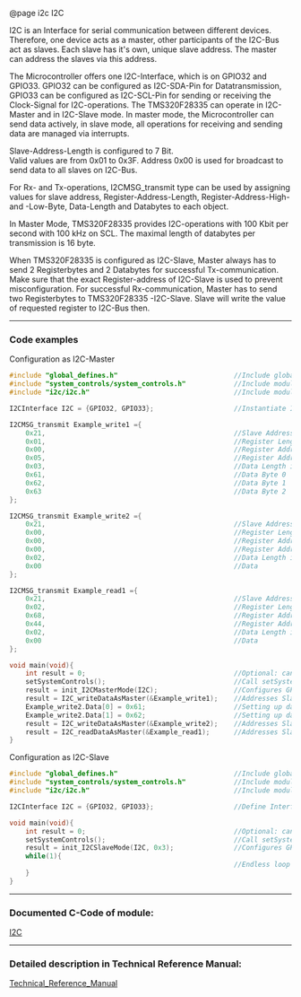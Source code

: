 @page i2c I2C

I2C is an Interface for serial communication between different devices. Therefore, one device acts as a master, other participants of the I2C-Bus act as slaves. Each slave has it's own, unique slave address. The master can address the slaves via this address.   

The Microcontroller offers one I2C-Interface, which is on GPIO32 and GPIO33. GPIO32 can be configured as I2C-SDA-Pin for Datatransmission, GPIO33 can be configured as I2C-SCL-Pin for sending or receiving the Clock-Signal for I2C-operations. The TMS320F28335 can operate in I2C-Master and in I2C-Slave mode. In master mode, the Microcontroller can send data actively, in slave mode, all operations for receiving and sending data are managed via interrupts.

Slave-Address-Length is configured to 7 Bit.  
Valid values are from 0x01 to 0x3F. Address 0x00 is used for broadcast to send data to all slaves on I2C-Bus. 

For Rx- and Tx-operations, I2CMSG_transmit type can be used by assigning values for slave address, Register-Address-Length, Register-Address-High- and -Low-Byte, Data-Length and Databytes to each object.  

In Master Mode, TMS320F28335 provides I2C-operations with 100 Kbit per second with 100 kHz on SCL. The maximal length of databytes per transmission is 16 byte.

When TMS320F28335 is configured as I2C-Slave, Master always has to send 2 Registerbytes and 2 Databytes for successful Tx-communication. Make sure that the exact Register-address of I2C-Slave is used to prevent misconfiguration. For successful Rx-communication, Master has to send two Registerbytes to TMS320F28335 -I2C-Slave. Slave will write the value of requested register to I2C-Bus then.

---



### Code examples

Configuration as I2C-Master

```c
#include "global_defines.h"								//Include global_defines.h
#include "system_controls/system_controls.h"			//Include module of system controls
#include "i2c/i2c.h"									//Include module of I2C

I2CInterface I2C = {GPIO32, GPIO33};					//Instantiate I2CInterface and assign GPIO32 and GPIO33 to I2C

I2CMSG_transmit Example_write1 ={
	0x21,												//Slave Address
	0x01,												//Register Length in Byte
	0x00,												//Register Address High
	0x05,												//Register Address Low
	0x03,												//Data Length in Byte
	0x61,												//Data Byte 0
    0x62,												//Data Byte 1
    0x63												//Data Byte 2
};

I2CMSG_transmit Example_write2 ={
	0x21,												//Slave Address
	0x00,												//Register Length in Byte
	0x00,												//Register Address High
	0x00,												//Register Address Low
	0x02,												//Data Length in Byte
	0x00												//Data
};

I2CMSG_transmit Example_read1 ={
	0x21,												//Slave Address
	0x02,												//Register Length in Byte
	0x68,												//Register Address High
	0x44,												//Register Address Low
	0x02,												//Data Length in Byte
	0x00												//Data
};

void main(void){
    int result = 0;                             		//Optional: can be used to check return values of functions
    setSystemControls();								//Call setSystemControls() function
    result = init_I2CMasterMode(I2C);					//Configures GPIO32 and GPIO33 as I2C SDA and I2C SCL. Returns result of operation		
    result = I2C_writeDataAsMaster(&Example_write1);	//Addresses Slave 0x21 and sends 1 Registerbyte and 3 Databytes to Bus. Returns result of operation		
    Example_write2.Data[0] = 0x61;						//Setting up data for Example_write2
    Example_write2.Data[1] = 0x62;						//Setting up data for Example_write2
    result = I2C_writeDataAsMaster(&Example_write2);	//Addresses Slave 0x21 and sends 2 Databytes to Bus. Returns result of operation		
    result = I2C_readDataAsMaster(&Example_read1);		//Addresses Slave 0x21 and asks for data in Register 0x6844. Expects to receive 2 Databytes from Slave. Received Data is stored in Example_read1.Data[]. Returns result of operation		    
}
```



Configuration as I2C-Slave

```c
#include "global_defines.h"								//Include global_defines.h
#include "system_controls/system_controls.h"			//Include module of system controls
#include "i2c/i2c.h"                                    //Include module of I2C

I2CInterface I2C = {GPIO32, GPIO33};					//Define Interface and assign GPIOs

void main(void){
    int result = 0;                             		//Optional: can be used to check return values of functions
    setSystemControls();								//Call setSystemControls() function
    result = init_I2CSlaveMode(I2C, 0x3);				//Configures GPIO32 and GPIO33 as I2C SDA and I2C SCL. Sets slave adress of Device to 0x3. Returns result of operation			    
    while(1){
        												//Endless loop
    }
}
```

---



### Documented C-Code of module:

<a href="dir_4c25b4c2861b8c1e9e0cda0ff69bb2a5.html">I2C</a>

---




### Detailed description in Technical Reference Manual:

<a href="../doc_documents/Technical_Reference_Manual.pdf#page=616" target="_blank">Technical_Reference_Manual</a>